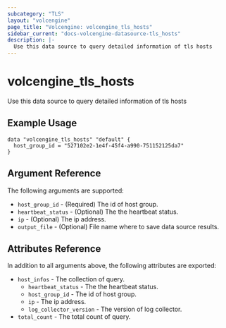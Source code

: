 ```yaml
---
subcategory: "TLS"
layout: "volcengine"
page_title: "Volcengine: volcengine_tls_hosts"
sidebar_current: "docs-volcengine-datasource-tls_hosts"
description: |-
  Use this data source to query detailed information of tls hosts
---
```

# volcengine_tls_hosts
Use this data source to query detailed information of tls hosts
## Example Usage
```hcl
data "volcengine_tls_hosts" "default" {
  host_group_id = "527102e2-1e4f-45f4-a990-751152125da7"
}
```
## Argument Reference
The following arguments are supported:
* `host_group_id` - (Required) The id of host group.
* `heartbeat_status` - (Optional) The the heartbeat status.
* `ip` - (Optional) The ip address.
* `output_file` - (Optional) File name where to save data source results.

## Attributes Reference
In addition to all arguments above, the following attributes are exported:
* `host_infos` - The collection of query.
    * `heartbeat_status` - The the heartbeat status.
    * `host_group_id` - The id of host group.
    * `ip` - The ip address.
    * `log_collector_version` - The version of log collector.
* `total_count` - The total count of query.


